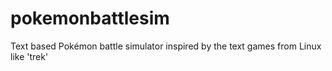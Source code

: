 # pokemonbattlesim
Text based Pokémon battle simulator inspired by the text games from Linux like 'trek'
